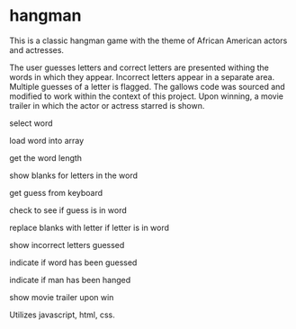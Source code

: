 # hangman

This is a classic hangman game with the theme of African American actors and actresses.

The user guesses letters and correct letters are presented withing the words in which they appear.  Incorrect letters appear in a separate area.  Multiple guesses of a letter is flagged.  The gallows code was sourced and modified to work within the context of this project.  Upon winning, a movie trailer in which the actor or actress starred is shown.


select word

load word into array

get the word length

show blanks for letters in the word

get guess from keyboard

check to see if guess is in word

replace blanks with letter if letter is in word

show incorrect letters guessed

indicate if word has been guessed

indicate if man has been hanged

show movie trailer upon win

Utilizes javascript, html, css.


